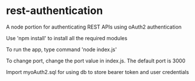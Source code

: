 # rest-authentication
A node portion for authenticating REST APIs using oAuth2 authentication

Use 'npm install' to install all the required modules

To run the app, type command 'node index.js'

To change port, change the port value in index.js. The default port is 3000

Import myoAuth2.sql for using db to store bearer token and user credentials
